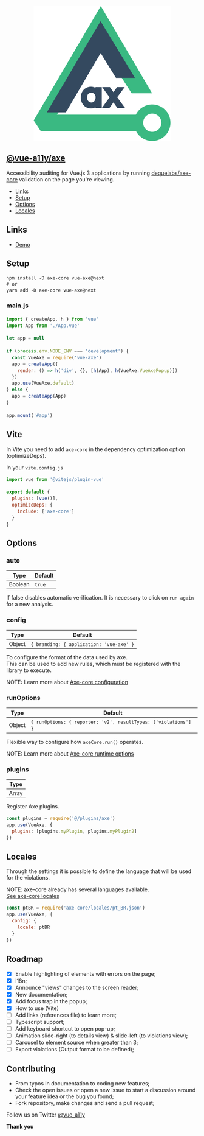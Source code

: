 
<p align="center">
  <img src="vue-axe.svg" alt="Vue Axe logo">
</p>

## [@vue-a11y/axe](https://github.com/vue-a11y/vue-axe)
Accessibility auditing for Vue.js 3 applications by running [dequelabs/axe-core](https://github.com/dequelabs/axe-core/) validation on the page you're viewing.

- [Links](#links)
- [Setup](#setup)
- [Options](#options)
- [Locales](#locales)

## Links
- [Demo](https://vue-axe-next.surge.sh/)

## Setup
```shell
npm install -D axe-core vue-axe@next
# or
yarn add -D axe-core vue-axe@next
```

### main.js
```js
import { createApp, h } from 'vue'
import App from './App.vue'

let app = null

if (process.env.NODE_ENV === 'development') {
  const VueAxe = require('vue-axe')
  app = createApp({
    render: () => h('div', {}, [h(App), h(VueAxe.VueAxePopup)])
  })
  app.use(VueAxe.default)
} else {
  app = createApp(App)
}

app.mount('#app')
```

## Vite

In Vite you need to add `axe-core` in the dependency optimization option (optimizeDeps).

In your `vite.config.js`

```js
import vue from '@vitejs/plugin-vue'

export default {
  plugins: [vue()],
  optimizeDeps: {
    include: ['axe-core']
  }
}
```

## Options

### auto

| Type     | Default  |
| -------- | -------- |
| Boolean  | `true`   | 

If false disables automatic verification. 
It is necessary to click on `run again` for a new analysis.

### config

| Type     | Default                                  |
| -------- | ---------------------------------------- |
| Object   | `{ branding: { application: 'vue-axe' }` | 

To configure the format of the data used by axe.  
This can be used to add new rules, which must be registered with the library to execute.

NOTE: Learn more about [Axe-core configuration](https://github.com/dequelabs/axe-core/blob/master/doc/API.md#api-name-axeconfigure)

### runOptions

| Type     | Default                                                         |
| -------- | --------------------------------------------------------------- |
| Object   | `{ runOptions: { reporter: 'v2', resultTypes: ['violations'] }` | 

Flexible way to configure how `axeCore.run()` operates.

NOTE: Learn more about [Axe-core runtime options](https://github.com/dequelabs/axe-core/blob/master/doc/API.md#options-parameter)

### plugins

| Type     |
| -------- |
| Array    | 

Register Axe plugins.

```js
const plugins = require('@/plugins/axe')
app.use(VueAxe, {
  plugins: [plugins.myPlugin, plugins.myPlugin2]
})
```

## Locales

Through the settings it is possible to define the language that will be used for the violations.

NOTE: axe-core already has several languages ​​available.  
[See axe-core locales](https://github.com/dequelabs/axe-core/tree/develop/locales)

```js
const ptBR = require('axe-core/locales/pt_BR.json')
app.use(VueAxe, {
  config: {
    locale: ptBR
  }
})
```

## Roadmap

- [x] Enable highlighting of elements with errors on the page;
- [x] i18n;
- [x] Announce "views" changes to the screen reader;
- [x] New documentation;
- [x] Add focus trap in the popup;
- [x] How to use (Vite)
- [ ] Add links (references file) to learn more;
- [ ] Typescript support;
- [ ] Add keyboard shortcut to open pop-up;
- [ ] Animation slide-right (to details view) & slide-left (to violations view);
- [ ] Carousel to element source when greater than 3;
- [ ] Export violations (Output format to be defined);

## Contributing
- From typos in documentation to coding new features;
- Check the open issues or open a new issue to start a discussion around your feature idea or the bug you found;
- Fork repository, make changes and send a pull request;

Follow us on Twitter [@vue_a11y](https://twitter.com/vue_a11y)

**Thank you**







